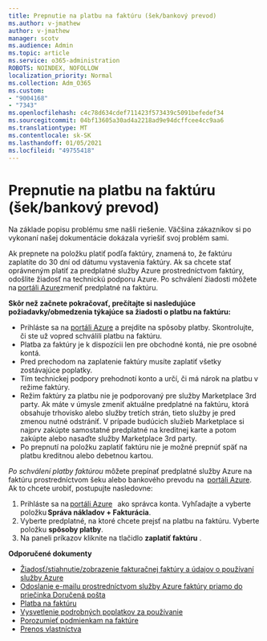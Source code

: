 ```yaml
---
title: Prepnutie na platbu na faktúru (šek/bankový prevod)
ms.author: v-jmathew
author: v-jmathew
manager: scotv
ms.audience: Admin
ms.topic: article
ms.service: o365-administration
ROBOTS: NOINDEX, NOFOLLOW
localization_priority: Normal
ms.collection: Adm_O365
ms.custom:
- "9004168"
- "7343"
ms.openlocfilehash: c4c78d634cdef711423f573439c5091befedef34
ms.sourcegitcommit: 04bf13605a30ad4a2218ad9e94dcffcee4cc9aa6
ms.translationtype: MT
ms.contentlocale: sk-SK
ms.lasthandoff: 01/05/2021
ms.locfileid: "49755418"
---
```

# <a name="switch-to-pay-by-invoice-chequewire-transfer"></a>Prepnutie na platbu na faktúru (šek/bankový prevod)

Na základe popisu problému sme našli riešenie. Väčšina zákazníkov si po vykonaní našej dokumentácie dokázala vyriešiť svoj problém sami.

Ak prepnete na položku platiť podľa faktúry, znamená to, že faktúru zaplatíte do 30 dní od dátumu vystavenia faktúry. Ak sa chcete stať oprávneným platiť za predplatné služby Azure prostredníctvom faktúry, odošlite žiadosť na technickú podporu Azure. Po schválení žiadosti môžete na [portáli Azure](https://portal.azure.com/)zmeniť predplatné na faktúru.

**Skôr než začnete pokračovať, prečítajte si nasledujúce požiadavky/obmedzenia týkajúce sa žiadosti o platbu na faktúru:**

- Prihláste sa na [portáli Azure](https://portal.azure.com/) a prejdite na spôsoby platby. Skontrolujte, či ste už vopred schválili platbu na faktúru.
- Platba za faktúry je k dispozícii len pre obchodné kontá, nie pre osobné kontá.
- Pred prechodom na zaplatenie faktúry musíte zaplatiť všetky zostávajúce poplatky.
- Tím technickej podpory prehodnotí konto a určí, či má nárok na platbu v režime faktúry.
- Režim faktúry za platbu nie je podporovaný pre služby Marketplace 3rd party. Ak máte v úmysle zmeniť aktuálne predplatné na faktúru, ktorá obsahuje trhovisko alebo služby tretích strán, tieto služby je pred zmenou nutné odstrániť. V prípade budúcich služieb Marketplace si najprv zakúpte samostatné predplatné na kreditnej karte a potom zakúpte alebo nasaďte služby Marketplace 3rd party.
- Po prepnutí na položku zaplatiť faktúru nie je možné prepnúť späť na platbu kreditnou alebo debetnou kartou.

*Po schválení platby faktúrou* môžete prepínať predplatné služby Azure na faktúru prostredníctvom šeku alebo bankového prevodu na  [portáli Azure](https://portal.azure.com/).
Ak to chcete urobiť, postupujte nasledovne:

1. Prihláste sa na [portáli Azure](https://portal.azure.com/)   ako správca konta. Vyhľadajte a vyberte položku **Správa nákladov + Fakturácia**.
2. Vyberte predplatné, na ktoré chcete prejsť na platbu na faktúru. Vyberte položku **spôsoby platby**.
3. Na paneli príkazov kliknite na tlačidlo **zaplatiť faktúru** .

**Odporučené dokumenty**

- [Žiadosť/stiahnutie/zobrazenie fakturačnej faktúry a údajov o používaní služby Azure](https://docs.microsoft.com/azure/billing/billing-download-azure-invoice-daily-usage-date)
- [Odoslanie e-mailu prostredníctvom služby Azure faktúry priamo do priečinka Doručená pošta](https://docs.microsoft.com/azure/billing/billing-download-azure-invoice-daily-usage-date)
- [Platba na faktúru](https://docs.microsoft.com/azure/billing/billing-how-to-pay-by-invoice)
- [Vysvetlenie podrobných poplatkov za používanie](https://docs.microsoft.com/azure/billing/billing-understand-your-bill)
- [Porozumieť podmienkam na faktúre](https://docs.microsoft.com/azure/billing/billing-understand-your-invoice)
- [Prenos vlastníctva](https://docs.microsoft.com/azure/billing/billing-subscription-transfer)
